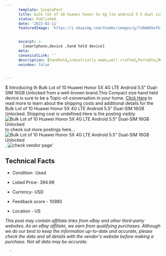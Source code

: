 ```yaml
---
      template: SinglePost
      title: bulk lot of 10 huawei honor 5x 4g lte android 5 5 dual sim 16gb unlocked
      status: Published
      date: '2023-02-11'
      featuredImage: 'https://i.ebayimg.com/thumbs/images/g/7z0AAOSwfGJjXHSn/s-l225.jpg'
       

      excerpt: >-
        [smartphone,device ,hand held device]
      meta:
      canonicalLink: ''
      description: [handheld,industrially made,well crafted,Portable,Mobile,Compact,Convenient,Lightweight,Maneuverable,Man-portable,Miniature,Carriable,Hand-held,Light,Holdable,Transportable,Mobile device,Pocket-sized,On-the-go,Wireless,Cordless,Compact size,Convenient size, smartphone,device ,hand held device]
      noindex: false
      

---
```

$
      Introducing th Bulk Lot of 10 Huawei Honor 5X 4G LTE Android 5.5" Dual-SIM 16GB Unlocked from a well-known brand.This Compact size hand held device is sure to be a Topic-of-conversation in your home. [Click Here](https://www.ebay.com/itm/275527564092?hash=item4026b8fb3c%3Ag%3A7z0AAOSwfGJjXHSn&mkevt=1&mkcid=1&mkrid=711-53200-19255-0&campid=%253CePNCampaignId%253E&customid=%253CreferenceId%253E&toolid=10049) to read more to learn about the shipping costs and additional details for the Bulk Lot of 10 Huawei Honor 5X 4G LTE Android 5.5" Dual-SIM 16GB Unlocked. Shipping cost is undefined.Here is the posting visibly ![Bulk Lot of 10 Huawei Honor 5X 4G LTE Android 5.5" Dual-SIM 16GB Unlocked](https://i.ebayimg.com/thumbs/images/g/7z0AAOSwfGJjXHSn/s-l225.jpg) to check out more postings here... ![Bulk Lot of 10 Huawei Honor 5X 4G LTE Android 5.5" Dual-SIM 16GB Unlocked](https://i.ebayimg.com/images/g/7z0AAOSwfGJjXHSn/s-l1600.jpg), ![check vendor page](https://origin-galleryplus.ebayimg.com/ws/web/275527564092_2_0_1/225x225.jpg,https://origin-galleryplus.ebayimg.com/ws/web/275527564092_3_0_1/225x225.jpg,https://origin-galleryplus.ebayimg.com/ws/web/275527564092_4_0_1/225x225.jpg,https://origin-galleryplus.ebayimg.com/ws/web/275527564092_5_0_1/225x225.jpg)'

      

 ## Technical Facts 



     
      

 - Condition- Used 


      

 - Listed Price- 394.99 


      

 - Currency- USD 


      

 - Feedback score - 10980 


      

 - Location - US 


      
      

 *_This post may contain affiliate links from eBay and other third-party websites. As an eBay affiliate, we earn from qualifying purchases. Although we do our best to keep the information up-to-date and accurate, please check the date and all details with the vendor's website before making a purchase. Not all data may be accurate._*




      -
